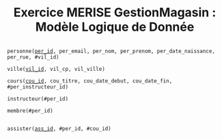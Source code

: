 <h1 align="center">Exercice MERISE GestionMagasin : Modèle Logique de Donnée</h1>

<code>
personne(<ins>per_id</ins>, per_email, per_nom, per_prenom, per_date_naissance, per_rue, #vil_id)<br>
ville(<ins>vil_id</ins>, vil_cp, vil_ville)<br>
cours(<ins>cou_id</ins>, cou_titre, cou_date_debut, cou_date_fin, #per_instructeur_id)<br>
instructeur(#per_id)<br>
membre(#per_id)<br>
</code>

<code>
assister(<ins>ass_id</ins>, #per_id, #cou_id)
</code>
